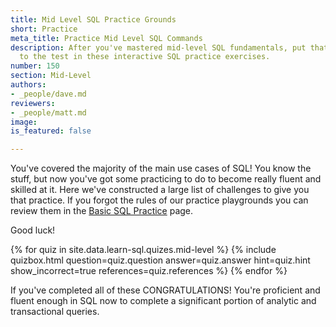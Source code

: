 ```yaml
---
title: Mid Level SQL Practice Grounds
short: Practice
meta_title: Practice Mid Level SQL Commands
description: After you've mastered mid-level SQL fundamentals, put that knowledge
  to the test in these interactive SQL practice exercises.
number: 150
section: Mid-Level
authors:
- _people/dave.md
reviewers:
- _people/matt.md
image: 
is_featured: false

---
```

You've covered the majority of the main use cases of SQL!  You know the stuff, but now you've got some practicing to do to become really fluent and skilled at it.  Here we've constructed a large list of challenges to give you that practice.  If you forgot the rules of our practice playgrounds you can review them in the [Basic SQL Practice](../basic-practice/) page.

Good luck!

{% for quiz in site.data.learn-sql.quizes.mid-level %}
  {% include quizbox.html
    question=quiz.question
    answer=quiz.answer
    hint=quiz.hint
    show_incorrect=true
    references=quiz.references
    %}
{% endfor %}


If you've completed all of these CONGRATULATIONS!  You're proficient and fluent enough in SQL now to complete a significant portion of analytic and transactional queries.